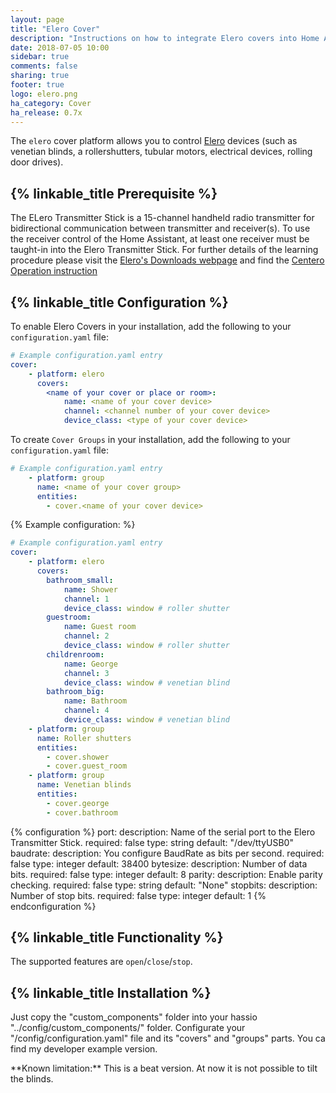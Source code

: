 ```yaml
---
layout: page
title: "Elero Cover"
description: "Instructions on how to integrate Elero covers into Home Assistant."
date: 2018-07-05 10:00
sidebar: true
comments: false
sharing: true
footer: true
logo: elero.png
ha_category: Cover
ha_release: 0.7x
---
```



The `elero` cover platform allows you to control [Elero](https://www.elero.com) devices (such as venetian blinds, a rollershutters, tubular motors, electrical devices, rolling door drives).


## {% linkable_title Prerequisite %}

The ELero Transmitter Stick is a 15-channel handheld radio transmitter for bidirectional communication between transmitter and receiver(s). To use the receiver control of the Home Assistant, at least one receiver must be taught-in into the Elero Transmitter Stick. For further details of the learning procedure please visit the [Elero's Downloads webpage](https://www.elero.com/en/downloads-service/downloads/) and find the [Centero Operation instruction](https://www.elero.com/en/downloads-service/downloads/?tx_avelero_downloads%5Bdownload%5D=319&tx_avelero_downloads%5Baction%5D=download&cHash=5cf4212966ff0d58470d8cc9aa029066)


## {% linkable_title Configuration %}

To enable Elero Covers in your installation, add the following to your `configuration.yaml` file:

```yaml
# Example configuration.yaml entry
cover:
	- platform: elero
	  covers:
		<name of your cover or place or room>:
			name: <name of your cover device>
			channel: <channel number of your cover device>
			device_class: <type of your cover device>
```


To create `Cover Groups` in your installation, add the following to your `configuration.yaml` file:

```yaml
# Example configuration.yaml entry
	- platform: group
	  name: <name of your cover group>
	  entities:
		- cover.<name of your cover device>
```


{% Example configuration: %}

```yaml
# Example configuration.yaml entry
cover:
	- platform: elero
      covers:
        bathroom_small:
            name: Shower
            channel: 1
            device_class: window # roller shutter
        guestroom:
            name: Guest room
            channel: 2
            device_class: window # roller shutter
        childrenroom:
            name: George
            channel: 3
            device_class: window # venetian blind
        bathroom_big:
            name: Bathroom
            channel: 4
            device_class: window # venetian blind
	- platform: group
      name: Roller shutters
      entities:
		- cover.shower
        - cover.guest_room
	- platform: group
      name: Venetian blinds
      entities:
        - cover.george
        - cover.bathroom
```


{% configuration %}
  port:
    description: Name of the serial port to the Elero Transmitter Stick.
    required: false
    type: string
    default: "/dev/ttyUSB0"
  baudrate:
    description: You configure BaudRate as bits per second.
    required: false
    type: integer
    default: 38400
  bytesize:
    description: Number of data bits.
    required: false
    type: integer
    default: 8
  parity:
    description:  Enable parity checking.
    required: false
    type: string
    default: "None"
  stopbits:
    description: Number of stop bits.
    required: false
    type: integer
    default: 1
{% endconfiguration %}


## {% linkable_title Functionality %}

The supported features are `open`/`close`/`stop`.


## {% linkable_title Installation %}
Just copy the "custom_components" folder into your hassio "../config/custom_components/" folder.
Configurate your "/config/configuration.yaml" file and its "covers" and "groups" parts.
You ca find my developer example version.


<p class='note'>
**Known limitation:** This is a beat version. At now it is not possible to tilt the blinds.
</p>
